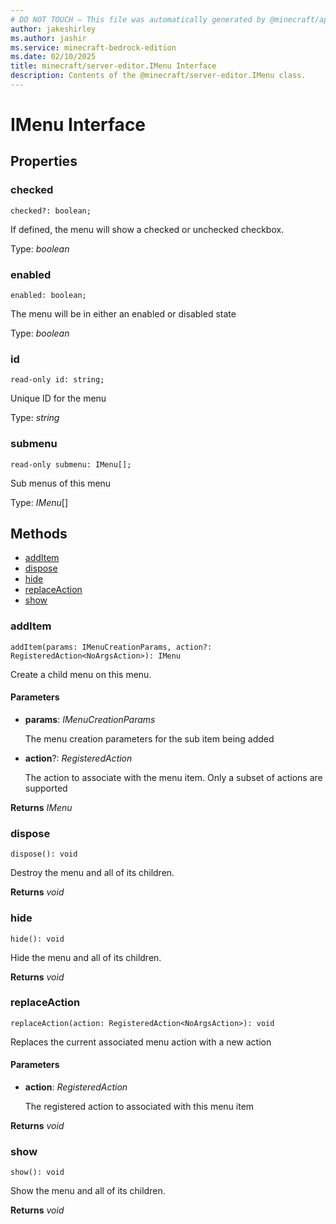 ```yaml
---
# DO NOT TOUCH — This file was automatically generated by @minecraft/api-docs-generator, to report problems file an issue at https://github.com/Mojang/minecraft-scripting-libraries
author: jakeshirley
ms.author: jashir
ms.service: minecraft-bedrock-edition
ms.date: 02/10/2025
title: minecraft/server-editor.IMenu Interface
description: Contents of the @minecraft/server-editor.IMenu class.
---
```

# IMenu Interface

## Properties

### **checked**
`checked?: boolean;`

If defined, the menu will show a checked or unchecked checkbox.

Type: *boolean*

### **enabled**
`enabled: boolean;`

The menu will be in either an enabled or disabled state

Type: *boolean*

### **id**
`read-only id: string;`

Unique ID for the menu

Type: *string*

### **submenu**
`read-only submenu: IMenu[];`

Sub menus of this menu

Type: *IMenu*[]

## Methods
- [addItem](#additem)
- [dispose](#dispose)
- [hide](#hide)
- [replaceAction](#replaceaction)
- [show](#show)

### **addItem**
`
addItem(params: IMenuCreationParams, action?: RegisteredAction<NoArgsAction>): IMenu
`

Create a child menu on this menu.

#### **Parameters**
- **params**: *IMenuCreationParams*
  
  The menu creation parameters for the sub item being added
- **action**?: *RegisteredAction<NoArgsAction>*
  
  The action to associate with the menu item. Only a subset of actions are supported

**Returns** *IMenu*

### **dispose**
`
dispose(): void
`

Destroy the menu and all of its children.

**Returns** *void*

### **hide**
`
hide(): void
`

Hide the menu and all of its children.

**Returns** *void*

### **replaceAction**
`
replaceAction(action: RegisteredAction<NoArgsAction>): void
`

Replaces the current associated menu action with a new action

#### **Parameters**
- **action**: *RegisteredAction<NoArgsAction>*
  
  The registered action to associated with this menu item

**Returns** *void*

### **show**
`
show(): void
`

Show the menu and all of its children.

**Returns** *void*
